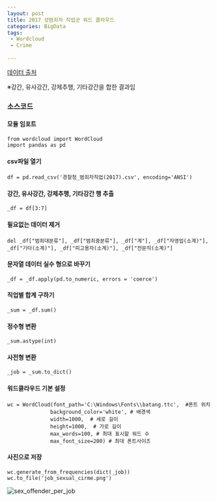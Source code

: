 ```yaml
---
layout: post
title: 2017 성범죄자 직업군 워드 클라우드
categories: BigData
tags:
 - Wordcloud
 - Crime
 
---
```


[데이터 출처](https://www.data.go.kr/data/3074469/fileData.do)

※강간, 유사강간, 강제추행, 기타강간을 합한 결과임

### 소스코드   

#### 모듈 임포트  
```
from wordcloud import WordCloud  
import pandas as pd
```

#### csv파일 열기 
```
df = pd.read_csv('경찰청_범죄자직업(2017).csv', encoding='ANSI')
```
 
#### 강간, 유사강간, 강제추행, 기타강간 행 추출 
```
_df = df[3:7]
```

#### 필요없는 데이터 제거
```
del _df["범죄대분류"], _df["범죄중분류"], _df["계"], _df["자영업(소계)"], _df["기타(소계)"], _df["피고용자(소계)"], _df["전문직(소계)"]
```

#### 문자열 데이터 실수 형으로 바꾸기
```
_df = _df.apply(pd.to_numeric, errors = 'coerce')
```

#### 직업별 합계 구하기
```
_sum = _df.sum() 
```
#### 정수형 변환 
```
_sum.astype(int) 
```

#### 사전형 변환
```
_job = _sum.to_dict() 
```

#### 워드클라우드 기본 설정
```
wc = WordCloud(font_path='C:\Windows\Fonts\\batang.ttc',  #폰트 위치
              background_color='white', # 배경색
              width=1000,  # 세로 길이
              height=1000,  # 가로 길이
              max_words=100, # 최대 표시할 워드 수
              max_font_size=200) # 최대 폰트사이즈
```

#### 사진으로 저장
```
wc.generate_from_frequencies(dict(_job))
wc.to_file('job_sexual_cirme.png') 
```

![sex_offender_per_job](https://user-images.githubusercontent.com/63631604/81411630-9d0c7400-917d-11ea-8a75-467c63ae0180.png)
